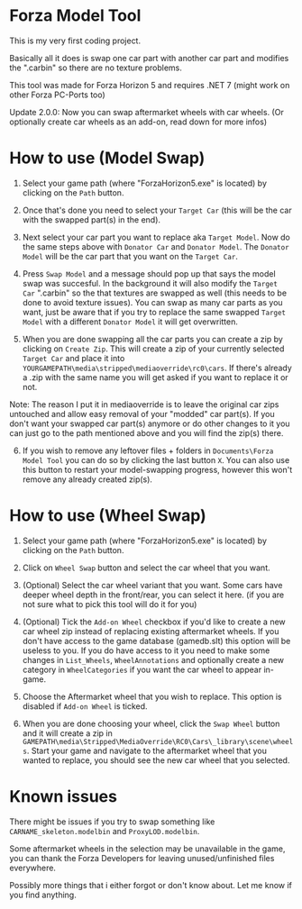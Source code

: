 # Forza Model Tool
This is my very first coding project.

Basically all it does is swap one car part with another car part and modifies the ".carbin" so there are no texture problems.

This tool was made for Forza Horizon 5 and requires .NET 7 (might work on other Forza PC-Ports too)

Update 2.0.0: Now you can swap aftermarket wheels with car wheels. (Or optionally create car wheels as an add-on, read down for more infos)

# How to use (Model Swap)
1. Select your game path (where "ForzaHorizon5.exe" is located) by clicking on the `Path` button.

2. Once that's done you need to select your `Target Car` (this will be the car with the swapped part(s) in the end).

3. Next select your car part you want to replace aka `Target Model`.
Now do the same steps above with `Donator Car` and `Donator Model`. The `Donator Model` will be the car part that you want on the `Target Car`.

4. Press `Swap Model` and a message should pop up that says the model swap was succesful.
In the background it will also modify the `Target Car` ".carbin" so the that textures are swapped as well (this needs to be done to avoid texture issues).
You can swap as many car parts as you want, just be aware that if you try to replace the same swapped `Target Model` with a different `Donator Model` it will get overwritten.

5. When you are done swapping all the car parts you can create a zip by clicking on `Create Zip`. This will create a zip of your currently selected `Target Car`
and place it into `YOURGAMEPATH\media\stripped\mediaoverride\rc0\cars`. If there's already a .zip with the same name you will get asked if you want to replace it or not.

Note: The reason I put it in mediaoverride is to leave the original car zips untouched and allow easy removal of your "modded" car part(s).
If you don't want your swapped car part(s) anymore or do other changes to it you can just go to the path mentioned above and you will find the zip(s) there.

6. If you wish to remove any leftover files + folders in `Documents\Forza Model Tool` you can do so by clicking the last button `X`. 
You can also use this button to restart your model-swapping progress, however this won't remove any already created zip(s).

# How to use (Wheel Swap)
1. Select your game path (where "ForzaHorizon5.exe" is located) by clicking on the `Path` button.

2. Click on `Wheel Swap` button and select the car wheel that you want.

3. (Optional) Select the car wheel variant that you want. Some cars have deeper wheel depth in the front/rear, you can select it here. (if you are not sure what to pick this tool will do it for you)

4. (Optional) Tick the `Add-on Wheel` checkbox if you'd like to create a new car wheel zip instead of replacing existing aftermarket wheels.
   If you don't have access to the game database (gamedb.slt) this option will be useless to you.
   If you do have access to it you need to make some changes in `List_Wheels`, `WheelAnnotations` and optionally create a new category in `WheelCategories` if you want the car wheel to appear in-game.

5. Choose the Aftermarket wheel that you wish to replace. This option is disabled if `Add-on Wheel` is ticked.

6. When you are done choosing your wheel, click the `Swap Wheel` button and it will create a zip in `GAMEPATH\media\Stripped\MediaOverride\RC0\Cars\_library\scene\wheels`.
   Start your game and navigate to the aftermarket wheel that you wanted to replace, you should see the new car wheel that you selected.

# Known issues
There might be issues if you try to swap something like `CARNAME_skeleton.modelbin` and `ProxyLOD.modelbin`.

Some aftermarket wheels in the selection may be unavailable in the game, you can thank the Forza Developers for leaving unused/unfinished files everywhere.

Possibly more things that i either forgot or don't know about. Let me know if you find anything.
